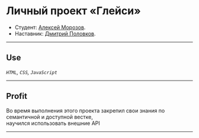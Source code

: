 # Личный проект «Глейси»

* Студент: [Алексей Морозов](https://up.htmlacademy.ru/htmlcss/28/user/593913).
* Наставник: [Дмитрий Половков](https://htmlacademy.ru/profile/id183245).

---

## Use

_`HTML`, `CSS`, `JavaScript`_

---

## Profit

Во время выполнения этого проекта закрепил свои знания по семантичной и доступной вестке, <br>
научился использовать внешние API

---
